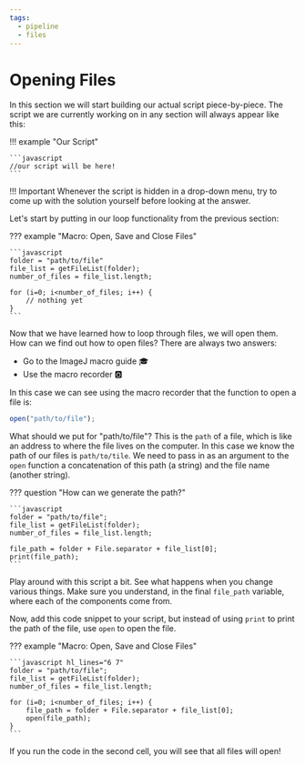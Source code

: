 ```yaml
---
tags:
  - pipeline
  - files
---
```

# Opening Files

In this section we will start building our actual script piece-by-piece. The
script we are currently working on in any section will always appear like this:

!!! example "Our Script"

    ```javascript
    //our script will be here!
    ```

!!! Important
    Whenever the script is hidden in a drop-down menu, try to come up with the
    solution yourself before looking at the answer.

Let's start by putting in our loop functionality from the previous section:

??? example "Macro: Open, Save and Close Files"

    ```javascript
    folder = "path/to/file"
    file_list = getFileList(folder);
    number_of_files = file_list.length;

    for (i=0; i<number_of_files; i++) {
        // nothing yet
    }
    ```

Now that we have learned how to loop through files, we will open them. How can
we find out how to open files? There are always two answers:

* Go to the ImageJ macro guide :mortar_board:
* Use the macro recorder :o2:

In this case we can see using the macro recorder that the function to open a
file is:

```javascript
open("path/to/file");
```

What should we put for "path/to/file"? This is the `path` of a file, which is
like an address to where the file lives on the computer. In this case we know
the path of our files is `path/to/tile`. We need to pass in as an argument to
the `open` function a concatenation of this path (a string) and the file name
(another string).

??? question "How can we generate the path?"

    ```javascript
    folder = "path/to/file";
    file_list = getFileList(folder);
    number_of_files = file_list.length;

    file_path = folder + File.separator + file_list[0];
    print(file_path);
    ```

Play around with this script a bit. See what happens when you change various
things. Make sure you understand, in the final `file_path` variable, where each
of the components come from.

Now, add this code snippet to your script, but instead of using `print` to
print the path of the file, use `open` to open the file.

??? example "Macro: Open, Save and Close Files"

    ```javascript hl_lines="6 7"
    folder = "path/to/file";
    file_list = getFileList(folder);
    number_of_files = file_list.length;

    for (i=0; i<number_of_files; i++) {
        file_path = folder + File.separator + file_list[0];
        open(file_path);
    }
    ```

If you run the code in the second cell, you will see that all files will open!
